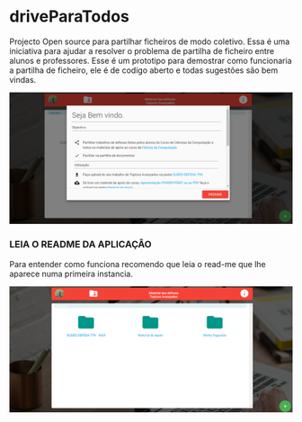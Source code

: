 # driveParaTodos
Projecto Open source para partilhar ficheiros de modo coletivo. Essa é uma iniciativa para ajudar a resolver o problema de partilha de ficheiro entre alunos e professores. Esse é um prototipo para demostrar como funcionaria a partilha de ficheiro, ele é de codigo aberto e todas sugestões são bem vindas.

<img src="https://github.com/aguinaldomavenda0/driveParaTodos/blob/a6db747acbb0768b5225c5db48ee9a13598e4e6b/folder.PNG"/>

### LEIA O README DA APLICAÇÂO
Para entender como funciona recomendo que leia o read-me que lhe aparece numa primeira instancia.

<img src="https://github.com/aguinaldomavenda0/driveParaTodos/blob/a6db747acbb0768b5225c5db48ee9a13598e4e6b/folder1.PNG"/>

